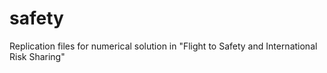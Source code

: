 # safety
Replication files for numerical solution in "Flight to Safety and International Risk Sharing" 
